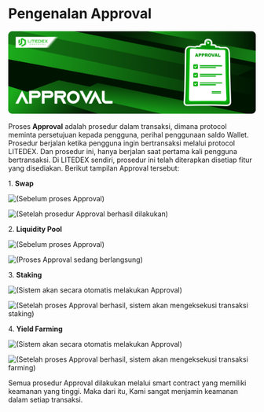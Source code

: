 # Pengenalan Approval

![](../.gitbook/assets/13.-approval.svg)

Proses **Approval** adalah prosedur dalam transaksi, dimana protocol meminta persetujuan kepada pengguna, perihal penggunaan saldo Wallet. Prosedur berjalan ketika pengguna ingin bertransaksi melalui protocol LITEDEX. Dan prosedur ini, hanya berjalan saat pertama kali pengguna bertransaksi. Di LITEDEX sendiri, prosedur ini telah diterapkan disetiap fitur yang disediakan. Berikut tampilan Approval tersebut:‌

1\. **Swap**

![(Sebelum proses Approval)](../.gitbook/assets/5E8F200B-0C9C-46E0-BBD2-093BC38C5248\_1\_201\_a.jpeg)

![(Setelah prosedur Approval berhasil dilakukan)](../.gitbook/assets/361B82FE-F83F-4668-919E-2AEE62380059\_4\_5005\_c.jpeg)

2\. **Liquidity Pool**

![(Sebelum proses Approval)](../.gitbook/assets/ED8A3210-E752-4523-BA9E-DDE825AD2C13\_1\_105\_c.jpeg)

![(Proses Approval sedang berlangsung)](../.gitbook/assets/3179B050-EA0F-49F9-B8C4-FA1C36A4EB6F\_1\_105\_c.jpeg)

3\. **Staking**

![(Sistem akan secara otomatis melakukan Approval)](../.gitbook/assets/51881679-c0a6-40a1-b672-57cabdf45ffe\_4\_5005\_c.jpeg)

![(Setelah proses Approval berhasil, sistem akan mengeksekusi transaksi staking)](../.gitbook/assets/669D2965-B83A-4909-A6D4-B9CF98FC0A77\_4\_5005\_c.jpeg)

4\. **Yield Farming**

![(Sistem akan secara otomatis melakukan Approval)](../.gitbook/assets/51881679-C0A6-40A1-B672-57CABDF45FFE\_4\_5005\_c.jpeg)

![(Setelah proses Approval berhasil, sistem akan mengeksekusi transaksi farming)](<../.gitbook/assets/2bfd5e74-c164-4627-936f-2a73f41e978d\_4\_5005\_c (3).jpeg>)

Semua prosedur Approval dilakukan melalui smart contract yang memiliki keamanan yang tinggi. Maka dari itu, Kami sangat menjamin keamanan dalam setiap transaksi.
